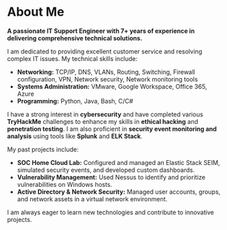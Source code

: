 # About Me

**A passionate IT Support Engineer with 7+ years of experience in delivering comprehensive technical solutions.** 

I am dedicated to providing excellent customer service and resolving complex IT issues. My technical skills include:

* **Networking:** TCP/IP, DNS, VLANs, Routing, Switching, Firewall configuration, VPN, Network security, Network monitoring tools
* **Systems Administration:** VMware, Google Workspace, Office 365, Azure
* **Programming:** Python, Java, Bash, C/C#

I have a strong interest in **cybersecurity** and have completed various **TryHackMe** challenges to enhance my skills in **ethical hacking** and **penetration testing**. I am also proficient in **security event monitoring and analysis** using tools like **Splunk** and **ELK Stack**.

My past projects include:

* **SOC Home Cloud Lab:** Configured and managed an Elastic Stack SEIM, simulated security events, and developed custom dashboards.
* **Vulnerability Management:** Used Nessus to identify and prioritize vulnerabilities on Windows hosts.
* **Active Directory & Network Security:** Managed user accounts, groups, and network assets in a virtual network environment.

I am always eager to learn new technologies and contribute to innovative projects.

<!---
uskasha/uskasha is a ✨ special ✨ repository because its `README.md` (this file) appears on your GitHub profile.
You can click the Preview link to take a look at your changes.
--->

